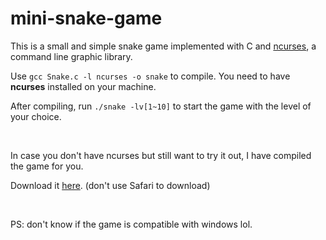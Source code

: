# mini-snake-game
This is a small and simple snake game implemented with C and [ncurses](https://en.wikipedia.org/wiki/Ncurses), a command line graphic library. 

Use `gcc Snake.c -l ncurses -o snake` to compile. You need to have **ncurses** installed on your machine. 

After compiling, run `./snake -lv[1~10]` to start the game with the level of your choice. 

<br>

In case you don't have ncurses but still want to try it out, I have compiled the game for you.
 
Download it [here](https://github.com/yuxuan-bill/mini-snake-game/raw/master/snake). (don't use Safari to download)

<br>

PS: don't know if the game is compatible with windows lol.
